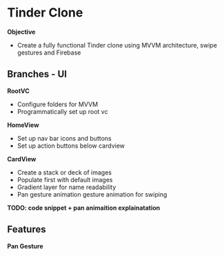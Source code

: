 # Tinder Clone

**Objective**
- Create a fully functional Tinder clone using MVVM architecture, swipe gestures and Firebase

## Branches - UI

**RootVC**
- Configure folders for MVVM 
- Programmatically set up root vc 

**HomeView**
- Set up nav bar icons and buttons 
- Set up action buttons below cardview

**CardView**
- Create a stack or deck of images 
- Populate first with default images 
- Gradient layer for name readability
- Pan gesture animation gesture animation for swiping


**TODO: code snippet + pan animaition explainatation**

## Features 

**Pan Gesture**
